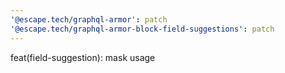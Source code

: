 ```yaml
---
'@escape.tech/graphql-armor': patch
'@escape.tech/graphql-armor-block-field-suggestions': patch
---
```


feat(field-suggestion): mask usage
